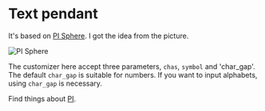 # Text pendant

It's based on [PI Sphere](https://www.thingiverse.com/thing:1639055). I got the idea from the picture. 

![PI Sphere](http://thingiverse-production-new.s3.amazonaws.com/renders/eb/e4/fc/16/bd/852b99551f82bda21232d4161bfa3dda_preview_featured.JPG)

The customizer here accept three parameters, `chas`, `symbol` and 'char_gap'. The default `char_gap` is suitable for numbers. If you want to input alphabets,  using `char_gap` is necessary. 

Find things about [PI](http://www.thingiverse.com/JustinSDK/collections/pi).
